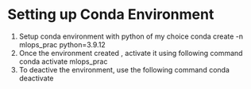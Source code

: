 # Setting up Conda Environment

1. Setup conda environment with python of my choice
conda create -n mlops_prac python=3.9.12
2. Once the environment created , activate it using following command
conda activate mlops_prac
3. To deactive the environment, use the following command
conda deactivate

